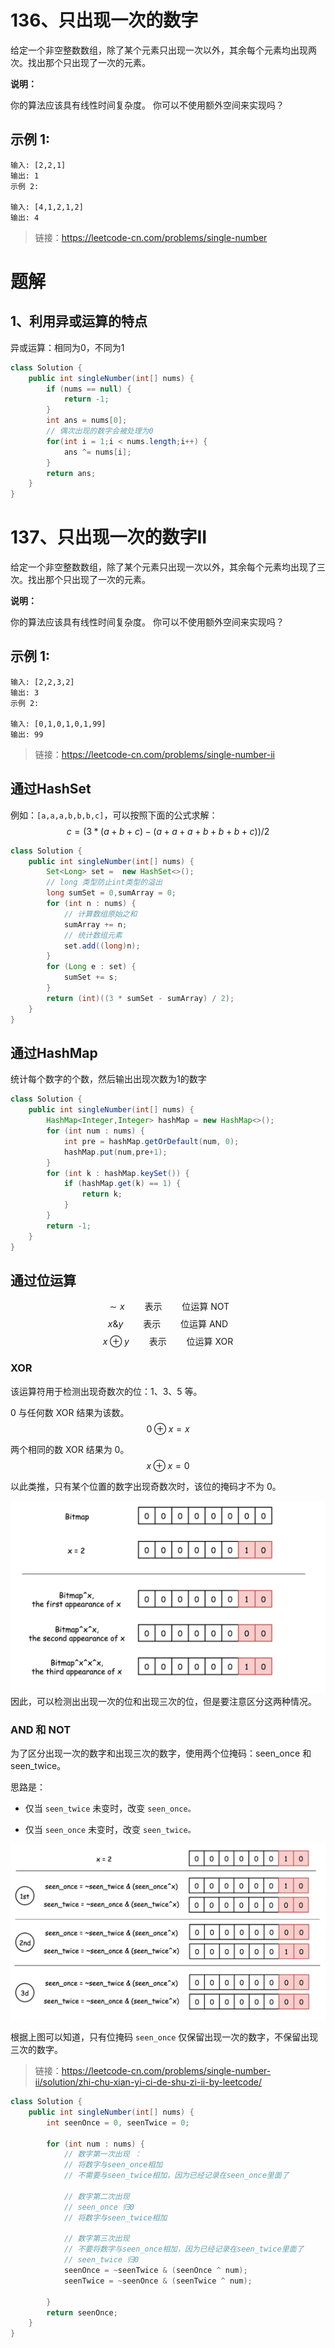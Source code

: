 # 136、只出现一次的数字
给定一个非空整数数组，除了某个元素只出现一次以外，其余每个元素均出现两次。找出那个只出现了一次的元素。

**说明：**

你的算法应该具有线性时间复杂度。 你可以不使用额外空间来实现吗？

## 示例 1:
```
输入: [2,2,1]
输出: 1
示例 2:

输入: [4,1,2,1,2]
输出: 4
```
> 链接：https://leetcode-cn.com/problems/single-number

# 题解

## 1、利用异或运算的特点
异或运算：相同为0，不同为1
```Java
class Solution {
    public int singleNumber(int[] nums) {
        if (nums == null) {
            return -1;
        }
        int ans = nums[0];
        // 偶次出现的数字会被处理为0
        for(int i = 1;i < nums.length;i++) {
            ans ^= nums[i];
        }
        return ans;
    }
}
```

# 137、只出现一次的数字II
给定一个非空整数数组，除了某个元素只出现一次以外，其余每个元素均出现了三次。找出那个只出现了一次的元素。

**说明：**

你的算法应该具有线性时间复杂度。 你可以不使用额外空间来实现吗？

## 示例 1:
```
输入: [2,2,3,2]
输出: 3
示例 2:

输入: [0,1,0,1,0,1,99]
输出: 99
```

> 链接：https://leetcode-cn.com/problems/single-number-ii

## 通过HashSet
例如：`[a,a,a,b,b,b,c]`，可以按照下面的公式求解：
$$ c = (3 * (a + b + c) - (a + a + a + b + b + b + c)) / 2 $$
```java
class Solution {
    public int singleNumber(int[] nums) {
        Set<Long> set =  new HashSet<>();
        // long 类型防止int类型的溢出
        long sumSet = 0,sumArray = 0;
        for (int n : nums) {
            // 计算数组原始之和
            sumArray += n;
            // 统计数组元素
            set.add((long)n);
        }
        for (Long e : set) {
            sumSet += s;
        }
        return (int)((3 * sumSet - sumArray) / 2);
    }
}
```
## 通过HashMap
统计每个数字的个数，然后输出出现次数为1的数字

```java
class Solution {
    public int singleNumber(int[] nums) {
        HashMap<Integer,Integer> hashMap = new HashMap<>();
        for (int num : nums) {
            int pre = hashMap.getOrDefault(num, 0);
            hashMap.put(num,pre+1);
        }
        for (int k : hashMap.keySet()) {
            if (hashMap.get(k) == 1) {
                return k;
            }
        }
        return -1;
    }
}
```
## 通过位运算
$$
∼x \qquad \textrm{表示} \qquad \textrm{位运算 NOT}
$$
$$
x \& y \qquad \textrm{表示} \qquad \textrm{位运算 AND}
$$
$$
x \oplus y \qquad \textrm{表示} \qquad \textrm{位运算 XOR}
$$
### XOR
该运算符用于检测出现奇数次的位：1、3、5 等。

0 与任何数 XOR 结果为该数。
$$
0 \oplus x = x
$$


两个相同的数 XOR 结果为 0。
$$
x \oplus x = 0
$$

以此类推，只有某个位置的数字出现奇数次时，该位的掩码才不为 0。

![](../../images/137-xor.png)
因此，可以检测出出现一次的位和出现三次的位，但是要注意区分这两种情况。

### AND 和 NOT

为了区分出现一次的数字和出现三次的数字，使用两个位掩码：seen_once 和 seen_twice。

思路是：

- 仅当 `seen_twice` 未变时，改变 `seen_once。`

- 仅当 `seen_once` 未变时，改变 `seen_twice。`

![](../../images/137-three.png)

根据上图可以知道，只有位掩码 `seen_once` 仅保留出现一次的数字，不保留出现三次的数字。

> 链接：https://leetcode-cn.com/problems/single-number-ii/solution/zhi-chu-xian-yi-ci-de-shu-zi-ii-by-leetcode/

```java
class Solution {
    public int singleNumber(int[] nums) {
        int seenOnce = 0, seenTwice = 0;

        for (int num : nums) {
            // 数字第一次出现 ：
            // 将数字与seen_once相加
            // 不需要与seen_twice相加，因为已经记录在seen_once里面了

            // 数字第二次出现
            // seen_once 归0
            // 将数字与seen_twice相加 

            // 数字第三次出现
            // 不要将数字与seen_once相加，因为已经记录在seen_twice里面了
            // seen_twice 归0
            seenOnce = ~seenTwice & (seenOnce ^ num);
            seenTwice = ~seenOnce & (seenTwice ^ num);

        }
        return seenOnce;
    }
}
```